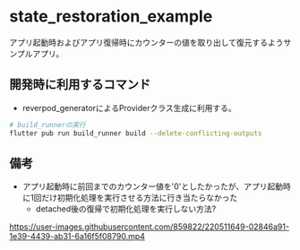 # state_restoration_example

アプリ起動時およびアプリ復帰時にカウンターの値を取り出して復元するようサンプルアプリ。

## 開発時に利用するコマンド

- reverpod_generatorによるProviderクラス生成に利用する。

```bash
# build_runnerの実行
flutter pub run build_runner build --delete-conflicting-outputs
```

## 備考

- アプリ起動時に前回までのカウンター値を'0'としたかったが、アプリ起動時に1回だけ初期化処理を実行させる方法に行き当たらなかった
  - detached後の復帰で初期化処理を実行しない方法?


https://user-images.githubusercontent.com/859822/220511649-02846a91-1e39-4439-ab31-6a16f5f08790.mp4

